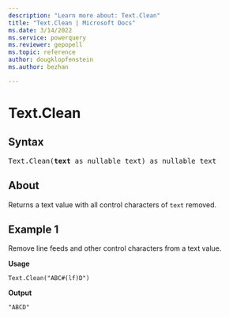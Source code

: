 ```yaml
---
description: "Learn more about: Text.Clean"
title: "Text.Clean | Microsoft Docs"
ms.date: 3/14/2022
ms.service: powerquery
ms.reviewer: gepopell
ms.topic: reference
author: dougklopfenstein
ms.author: bezhan

---
```

# Text.Clean

## Syntax

<pre>
Text.Clean(<b>text</b> as nullable text) as nullable text
</pre>
  
## About

Returns a text value with all control characters of `text` removed.

## Example 1

Remove line feeds and other control characters from a text value.

**Usage**

```powerquery-m
Text.Clean("ABC#(lf)D")
```

**Output**

`"ABCD"`
